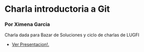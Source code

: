 # Charla introductoria a Git 
### Por Ximena Garcia

Charla dada para Bazar de Soluciones y ciclo de charlas de LUGFI

- [Ver Presentacion!.](https://htmlpreview.github.io/?https://raw.githubusercontent.com/ChmlGr/git-talk/master/index.html#/ "Ver Presentacion en el Navegador Web")
